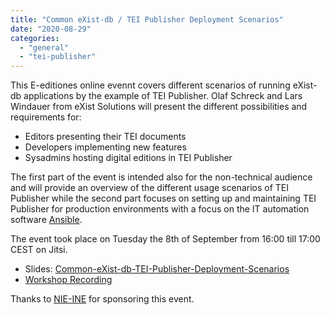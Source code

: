```yaml
---
title: "Common eXist-db / TEI Publisher Deployment Scenarios"
date: "2020-08-29"
categories: 
  - "general"
  - "tei-publisher"
---
```


This E-editiones online evennt covers different scenarios of running eXist-db applications by the example of TEI Publisher. Olaf Schreck and Lars Windauer from eXist Solutions will present the different possibilities and requirements for:

- Editors presenting their TEI documents
- Developers implementing new features
- Sysadmins hosting digital editions in TEI Publisher

The first part of the event is intended also for the non-technical audience and will provide an overview of the different usage scenarios of TEI Publisher while the second part focuses on setting up and maintaining TEI Publisher for production environments with a focus on the IT automation software [Ansible](https://www.ansible.com/).

The event took place on Tuesday the 8th of September from 16:00 till 17:00 CEST on Jitsi.

- Slides: [Common-eXist-db-TEI-Publisher-Deployment-Scenarios](https://e-editiones.org/wp-content/uploads/2020/08/Common-eXist-db-TEI-Publisher-Deployment-Scenarios.pdf "Common-eXist-db-TEI-Publisher-Deployment-Scenarios")
- [Workshop Recording](https://youtu.be/sA7H2f6zKmI)

Thanks to [NIE-INE](https://www.nie-ine.ch/) for sponsoring this event.
